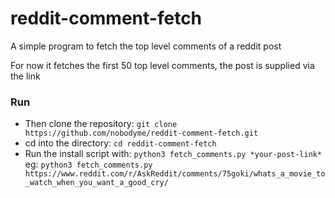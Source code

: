 # reddit-comment-fetch
A simple program to fetch the top level comments of a reddit post

For now it fetches the first 50 top level comments, the post is supplied via the link

### Run

  - Then clone the repository: `git clone https://github.com/nobodyme/reddit-comment-fetch.git`
  - cd into the directory: `cd reddit-comment-fetch`
  - Run the install script with: `python3 fetch_comments.py *your-post-link*`
  eg: `python3 fetch_comments.py https://www.reddit.com/r/AskReddit/comments/75goki/whats_a_movie_to_watch_when_you_want_a_good_cry/`
